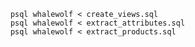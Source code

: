         psql whalewolf < create_views.sql
        psql whalewolf < extract_attributes.sql
        psql whalewolf < extract_products.sql